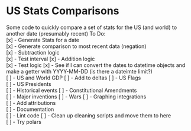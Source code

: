 # US Stats Comparisons  

Some code to quickly compare a set of stats for the US (and world) to another date (presumably recent)
To Do:  
[x] - Generate Stats for a date  
[x] - Generate comparison to most recent data (negation)  
[x] - Subtraction logic  
    [x] - Test interval
[x] - Addition logic  
    [x] - Test logic
[x] - See if I can convert the dates to datetime objects and make a getter with YYYY-MM-DD (is there a dateimte limit?)  
[ ] - US and World GDP
    [ ] - Add to deltas
[ ] - US Flags  
[ ] - US Presidents  
[ ] - Historical events
    [ ] - Constitutional Amendments  
    [ ] - Major inventions
    [ ] - Wars
[ ] - Graphing integrations  
[ ] - Add attributions  
[ ] - Documentation  
[ ] - Lint code
[ ] - Clean up cleaning scripts and move them to here  
[ ] - Try polars  